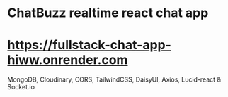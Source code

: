# ChatBuzz realtime react chat app

# https://fullstack-chat-app-hiww.onrender.com

MongoDB, Cloudinary, CORS, TailwindCSS, DaisyUI, Axios, Lucid-react & Socket.io
